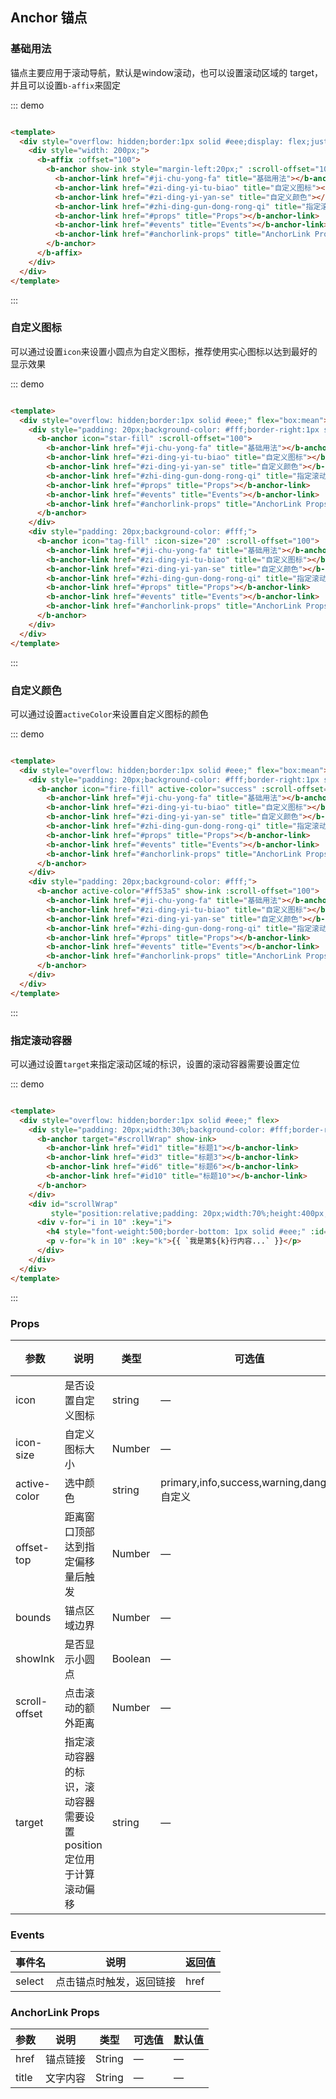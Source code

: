 ## Anchor 锚点

### 基础用法

锚点主要应用于滚动导航，默认是window滚动，也可以设置滚动区域的 target，并且可以设置`b-affix`来固定

::: demo

```html

<template>
  <div style="overflow: hidden;border:1px solid #eee;display: flex;justify-content: flex-end;">
    <div style="width: 200px;">
      <b-affix :offset="100">
        <b-anchor show-ink style="margin-left:20px;" :scroll-offset="100">
          <b-anchor-link href="#ji-chu-yong-fa" title="基础用法"></b-anchor-link>
          <b-anchor-link href="#zi-ding-yi-tu-biao" title="自定义图标"></b-anchor-link>
          <b-anchor-link href="#zi-ding-yi-yan-se" title="自定义颜色"></b-anchor-link>
          <b-anchor-link href="#zhi-ding-gun-dong-rong-qi" title="指定滚动容器"></b-anchor-link>
          <b-anchor-link href="#props" title="Props"></b-anchor-link>
          <b-anchor-link href="#events" title="Events"></b-anchor-link>
          <b-anchor-link href="#anchorlink-props" title="AnchorLink Props"></b-anchor-link>
        </b-anchor>
      </b-affix>
    </div>
  </div>
</template>
```

:::

### 自定义图标

可以通过设置`icon`来设置小圆点为自定义图标，推荐使用实心图标以达到最好的显示效果

::: demo

```html

<template>
  <div style="overflow: hidden;border:1px solid #eee;" flex="box:mean">
    <div style="padding: 20px;background-color: #fff;border-right:1px solid #eee;">
      <b-anchor icon="star-fill" :scroll-offset="100">
        <b-anchor-link href="#ji-chu-yong-fa" title="基础用法"></b-anchor-link>
        <b-anchor-link href="#zi-ding-yi-tu-biao" title="自定义图标"></b-anchor-link>
        <b-anchor-link href="#zi-ding-yi-yan-se" title="自定义颜色"></b-anchor-link>
        <b-anchor-link href="#zhi-ding-gun-dong-rong-qi" title="指定滚动容器"></b-anchor-link>
        <b-anchor-link href="#props" title="Props"></b-anchor-link>
        <b-anchor-link href="#events" title="Events"></b-anchor-link>
        <b-anchor-link href="#anchorlink-props" title="AnchorLink Props"></b-anchor-link>
      </b-anchor>
    </div>
    <div style="padding: 20px;background-color: #fff;">
      <b-anchor icon="tag-fill" :icon-size="20" :scroll-offset="100">
        <b-anchor-link href="#ji-chu-yong-fa" title="基础用法"></b-anchor-link>
        <b-anchor-link href="#zi-ding-yi-tu-biao" title="自定义图标"></b-anchor-link>
        <b-anchor-link href="#zi-ding-yi-yan-se" title="自定义颜色"></b-anchor-link>
        <b-anchor-link href="#zhi-ding-gun-dong-rong-qi" title="指定滚动容器"></b-anchor-link>
        <b-anchor-link href="#props" title="Props"></b-anchor-link>
        <b-anchor-link href="#events" title="Events"></b-anchor-link>
        <b-anchor-link href="#anchorlink-props" title="AnchorLink Props"></b-anchor-link>
      </b-anchor>
    </div>
  </div>
</template>
```

:::

### 自定义颜色

可以通过设置`activeColor`来设置自定义图标的颜色

::: demo

```html

<template>
  <div style="overflow: hidden;border:1px solid #eee;" flex="box:mean">
    <div style="padding: 20px;background-color: #fff;border-right:1px solid #eee;">
      <b-anchor icon="fire-fill" active-color="success" :scroll-offset="100">
        <b-anchor-link href="#ji-chu-yong-fa" title="基础用法"></b-anchor-link>
        <b-anchor-link href="#zi-ding-yi-tu-biao" title="自定义图标"></b-anchor-link>
        <b-anchor-link href="#zi-ding-yi-yan-se" title="自定义颜色"></b-anchor-link>
        <b-anchor-link href="#zhi-ding-gun-dong-rong-qi" title="指定滚动容器"></b-anchor-link>
        <b-anchor-link href="#props" title="Props"></b-anchor-link>
        <b-anchor-link href="#events" title="Events"></b-anchor-link>
        <b-anchor-link href="#anchorlink-props" title="AnchorLink Props"></b-anchor-link>
      </b-anchor>
    </div>
    <div style="padding: 20px;background-color: #fff;">
      <b-anchor active-color="#ff53a5" show-ink :scroll-offset="100">
        <b-anchor-link href="#ji-chu-yong-fa" title="基础用法"></b-anchor-link>
        <b-anchor-link href="#zi-ding-yi-tu-biao" title="自定义图标"></b-anchor-link>
        <b-anchor-link href="#zi-ding-yi-yan-se" title="自定义颜色"></b-anchor-link>
        <b-anchor-link href="#zhi-ding-gun-dong-rong-qi" title="指定滚动容器"></b-anchor-link>
        <b-anchor-link href="#props" title="Props"></b-anchor-link>
        <b-anchor-link href="#events" title="Events"></b-anchor-link>
        <b-anchor-link href="#anchorlink-props" title="AnchorLink Props"></b-anchor-link>
      </b-anchor>
    </div>
  </div>
</template>
```

:::

### 指定滚动容器

可以通过设置`target`来指定滚动区域的标识，设置的滚动容器需要设置定位

::: demo

```html

<template>
  <div style="overflow: hidden;border:1px solid #eee;" flex>
    <div style="padding: 20px;width:30%;background-color: #fff;border-right:1px solid #eee;">
      <b-anchor target="#scrollWrap" show-ink>
        <b-anchor-link href="#id1" title="标题1"></b-anchor-link>
        <b-anchor-link href="#id3" title="标题3"></b-anchor-link>
        <b-anchor-link href="#id6" title="标题6"></b-anchor-link>
        <b-anchor-link href="#id10" title="标题10"></b-anchor-link>
      </b-anchor>
    </div>
    <div id="scrollWrap"
         style="position:relative;padding: 20px;width:70%;height:400px;overflow:auto;background-color: #fff;">
      <div v-for="i in 10" :key="i">
        <h4 style="font-weight:500;border-bottom: 1px solid #eee;" :id="`id${i}`">标题{{i}}</h4>
        <p v-for="k in 10" :key="k">{{ `我是第${k}行内容...` }}</p>
      </div>
    </div>
  </div>
</template>
```

:::

### Props

| 参数      | 说明    | 类型      | 可选值       | 默认值   |
|---------- |-------- |---------- |-------------  |-------- |
| icon     | 是否设置自定义图标   | string  |  —   |   —   |
| icon-size     | 自定义图标大小   | Number  |  —   |   —   |
| active-color    | 选中颜色   | string  |  primary,info,success,warning,danger,自定义   |   —   |
| offset-top     | 距离窗口顶部达到指定偏移量后触发   | Number  |  —   | 0 |
| bounds     | 锚点区域边界   | Number  |  —   | 5 |
| showInk     | 是否显示小圆点   | Boolean      |  —   | false |
| scroll-offset     | 点击滚动的额外距离   | Number  |  —   | 0 |
| target     | 指定滚动容器的标识，滚动容器需要设置position定位用于计算滚动偏移   | string  |  —   |  —  |

### Events

| 事件名      | 说明    | 返回值      |
|---------- |-------- |---------- |
| select    | 点击锚点时触发，返回链接   | href  |

### AnchorLink Props

| 参数      | 说明    | 类型      | 可选值       | 默认值   |
|---------- |-------- |---------- |-------------  |-------- |
| href     | 锚点链接   | String  |  —   |  — |
| title     | 文字内容   | String  |  —   |  — |
